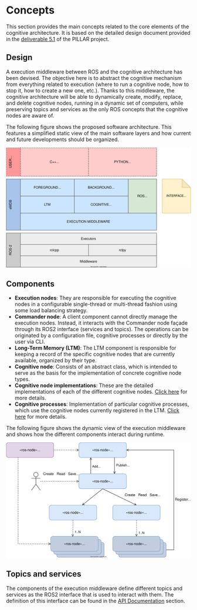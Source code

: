 # Concepts

This section provides the main concepts related to the core elements of the cognitive architecture. It is based on the detailed design document provided in the [deliverable 5.1](https://pillar-robots.eu/deliverables/) of the PILLAR project.

## Design

A execution middleware between ROS and the cognitive architecture has been devised. The objective here is to abstract the cognitive mechanism from everything related to execution (where to run a cognitive node, how to stop it, how to create a new one, etc.). Thanks to this middleware, the cognitive architecture will be able to dynamically create, modify, replace, and delete cognitive nodes, running in a dynamic set of computers, while preserving topics and services as the only ROS concepts that the cognitive nodes are aware of.

The following figure shows the proposed software architecture. This features a simplified static view of the main software layers and how current and future developments should be organized. 

![Static view of the layered architecture.](../images/emdb_layered_architecture_01.svg "Static view of the layered architecture.")



## Components

- **Execution nodes**: They are responsible for executing the cognitive nodes in a configurable single-thread or multi-thread fashion using some load balancing strategy.
- **Commander node**: A client component cannot directly manage the execution nodes. Instead, it interacts with the Commander node façade through its ROS2 interface (services and topics). The operations can be originated by a configuration file, cognitive processes or directly by the user via CLI.
- **Long-Term Memory (LTM)**: The LTM component is responsible for keeping a record of the specific cognitive nodes that are currently available, organized by their type.
- **Cognitive node**: Consists of an abstract class, which is intended to serve as the basis for the implementation of concrete cognitive node
types.
- **Cognitive node implementations**: These are the detailed implementations of each of the different cognitive nodes. [Click here](https://docs.pillar-robots.eu/projects/emdb_cognitive_nodes_gii/en/latest/) for more details.  
- **Cognitive processes**: Implementation of particular cognitive processes, which use the cognitive nodes currently registered in the LTM. [Click here](https://docs.pillar-robots.eu/projects/emdb_cognitive_processes_gii/en/latest/) for more details. 

The following figure shows the dynamic view of the execution middleware and shows how the different components interact during runtime.

![Dynamic view illustrating the operation of the execution middleware at runtime.](../images/emdb_execution_core_dynamic_model_01.svg)

## Topics and services

The components of the execution middleware define different topics and services as the ROS2 interface that is used to interact with them. The definition of this interface can be found in the [API Documentation](API.rst) section.
